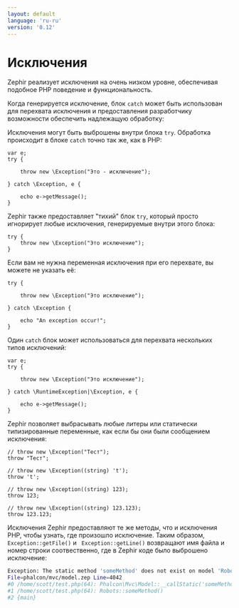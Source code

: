 ```yaml
---
layout: default
language: 'ru-ru'
version: '0.12'
---
```


# Исключения

Zephir реализует исключения на очень низком уровне, обеспечивая подобное PHP поведение и функциональность.

Когда генерируется исключение, блок `catch` может быть использован для перехвата исключения и предоставления разработчику возможности обеспечить надлежащую обработку:

Исключения могут быть выброшены внутри блока `try`. Обработка происходит в блоке `catch` точно так же, как в PHP:

```zephir
var e;
try {

    throw new \Exception("Это - исключение");

} catch \Exception, e {

    echo e->getMessage();
}
```

Zephir также предоставляет "тихий" блок `try`, который просто игнорирует любые исключения, генерируемые внутри этого блока:

```zephir
try {
    throw new \Exception("Это исключение");
}
```

Если вам не нужна переменная исключения при его перехвате, вы можете не указать её:

```zephir
try {

    throw new \Exception("Это исключение");

} catch \Exception {

    echo "An exception occur!";
}
```

Один `catch` блок может использоваться для перехвата нескольких типов исключений:

```zephir
var e;
try {

    throw new \Exception("Это исключение");

} catch \RuntimeException|\Exception, e {

    echo e->getMessage();
}
```

Zephir позволяет выбрасывать любые литеры или статически типизированные переменные, как если бы они были сообщением исключения:

```zephir
// throw new \Exception("Тест");
throw "Тест";

// throw new \Exception((string) 't');
throw 't';

// throw new \Exception((string) 123);
throw 123;

// throw new \Exception((string) 123.123);
throw 123.123;
```

Исключения Zephir предоставляют те же методы, что и исключения PHP, чтобы узнать, где произошло исключение. Таким образом, `Exception::getFile()` и ` Exception::getLine()` возвращают имя файла и номер строки соотвественно, где в Zephir коде было выброшено исключение:

```bash
Exception: The static method 'someMethod' does not exist on model 'Robots'
File=phalcon/mvc/model.zep Line=4042
#0 /home/scott/test.php(64): Phalcon\Mvc\Model::__callStatic('someMethod', Array)
#1 /home/scott/test.php(64): Robots::someMethod()
#2 {main}
```